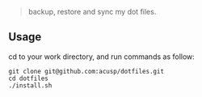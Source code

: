 > backup, restore and sync my dot files.

## Usage

cd to your work directory, and run commands as follow:

```
git clone git@github.com:acusp/dotfiles.git
cd dotfiles
./install.sh
```
